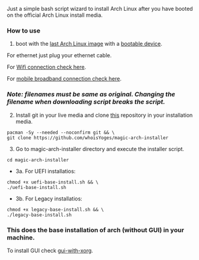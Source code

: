Just a simple bash script wizard to install Arch Linux after you have booted on the official Arch Linux install media.

### How to use

1. boot with the [last Arch Linux image](https://www.archlinux.org/download/) with a [bootable device](https://wiki.archlinux.org/index.php/USB_flash_installation_media).
   
For ethernet just plug your ethernet cable.

For [Wifi connection check here](https://wiki.archlinux.org/title/Iwd#iwctl).

For [mobile broadband connection check here](https://wiki.archlinux.org/title/Mobile_broadband_modem#ModemManager).


### *Note: filenames must be same as original. Changing the filename when downloading script breaks the script.*

2. Install git in your live media and clone [this](https://github.com/whoisYoges/magic-arch-installer) repository in your installation media.
```
pacman -Sy --needed --noconfirm git && \
git clone https://github.com/whoisYoges/magic-arch-installer
```

3. Go to magic-arch-installer directory and execute the installer script.
```
cd magic-arch-installer
```
- 3a. For UEFI installatios:
 ```
 chmod +x uefi-base-install.sh && \
 ./uefi-base-install.sh
 ```
 
- 3b. For Legacy installatios:
 ```
 chmod +x legacy-base-install.sh && \
 ./legacy-base-install.sh
 ```

### This does the base installation of arch (without GUI) in your machine.
To install GUI check [gui-with-xorg](gui-with-xorg).
